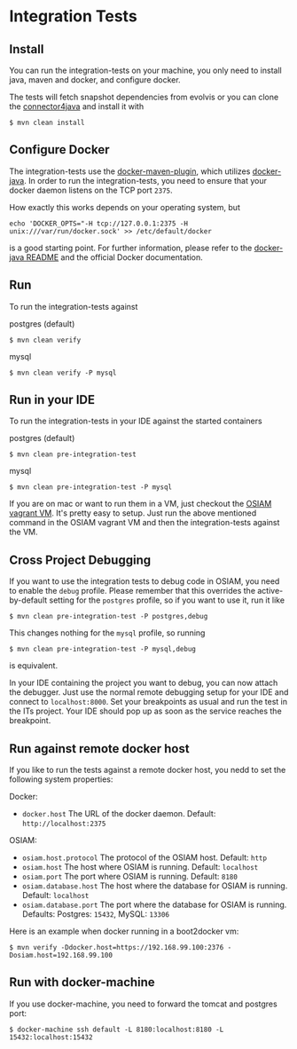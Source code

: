 # Integration Tests

## Install

You can run the integration-tests on your machine, you only need to install
java, maven and docker, and configure docker.

The tests will fetch snapshot dependencies from evolvis or you can clone the
[connector4java](https://github.com/osiam/connector4java) and install it with

    $ mvn clean install

## Configure Docker

The integration-tests use the [docker-maven-plugin](https://github.com/alexec/docker-maven-plugin),
which utilizes [docker-java](https://github.com/docker-java/docker-java).
In order to run the integration-tests, you need to ensure that your docker daemon
listens on the TCP port `2375`.

How exactly this works depends on your operating system, but

    echo 'DOCKER_OPTS="-H tcp://127.0.0.1:2375 -H unix:///var/run/docker.sock' >> /etc/default/docker

is a good starting point. For further information, please refer to  the
[docker-java README](https://github.com/docker-java/docker-java#build-with-maven)
and the official Docker documentation.

## Run

To run the integration-tests against

postgres (default)

    $ mvn clean verify

mysql

    $ mvn clean verify -P mysql

## Run in your IDE

To run the integration-tests in your IDE against the started containers

postgres (default)

    $ mvn clean pre-integration-test

mysql

    $ mvn clean pre-integration-test -P mysql

If you are on mac or want to run them in a VM, just checkout the
[OSIAM vagrant VM](https://github.com/osiam/vagrant). It's pretty easy to setup.
Just run the above mentioned command in the OSIAM vagrant VM and then the
integration-tests against the VM.

## Cross Project Debugging

If you want to use the integration tests to debug code in OSIAM, you need to
enable the `debug` profile. Please remember that this overrides the
active-by-default setting for the `postgres` profile, so if you want to use
it, run it like

    $ mvn clean pre-integration-test -P postgres,debug

This changes nothing for the `mysql` profile, so running

    $ mvn clean pre-integration-test -P mysql,debug

is equivalent.

In your IDE containing the project you want to debug, you can now attach the
debugger. Just use the normal remote debugging setup for your IDE and connect
to `localhost:8000`. Set your breakpoints as usual and run the test in the ITs
project. Your IDE should pop up as soon as the service reaches the breakpoint.

## Run against remote docker host

If you like to run the tests against a remote docker host, you nedd to set the
following system properties:

Docker:
- `docker.host`
  The URL of the docker daemon. Default: `http://localhost:2375`

OSIAM:
- `osiam.host.protocol`
  The protocol of the OSIAM host. Default: `http`
- `osiam.host`
  The host where OSIAM is running. Default: `localhost`
- `osiam.port`
  The port where OSIAM is running. Default: `8180`
- `osiam.database.host`
  The host where the database for OSIAM is running. Default: `localhost`
- `osiam.database.port`
  The port where the database for OSIAM is running. Defaults: Postgres:
  `15432`, MySQL: `13306`

Here is an example when docker running in a boot2docker vm:

    $ mvn verify -Ddocker.host=https://192.168.99.100:2376 -Dosiam.host=192.168.99.100

## Run with docker-machine

If you use docker-machine, you need to forward the tomcat and postgres port:

    $ docker-machine ssh default -L 8180:localhost:8180 -L 15432:localhost:15432